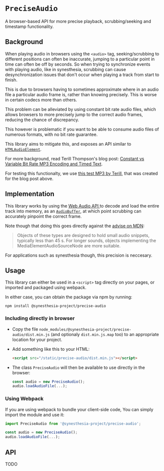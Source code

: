 # `PreciseAudio`

A browser-based API for more precise playback, scrubbing/seeking and timestamp
functionality.

## Background

When playing audio in browsers using the `<audio>` tag,
seeking/scrubbing to different positions can often be inaccurate,
jumping to a particular point in time can often be off by seconds.
So when trying to synchronize events with playing audio,
like in synesthesia,
scrubbing can cause desynchronization issues
that don't occur when playing a track from start to finish.

This is due to browsers having to sometimes approximate where in an audio file
a particular audio frame is,
rather than knowing precisely.
This is worse in certain codecs more than others.

This problem can be alleviated by using constant bit rate audio files,
which allows browsers to more precisely jump to the correct audio frames,
reducing the chance of discrepancy.

This however is problematic if you want to be able to consume audio files
of numerous formats,
with no bit rate guarantee.

This library aims to mitigate this,
and exposes an API similar to
[`HTMLAudioElement`](https://developer.mozilla.org/en-US/docs/Web/API/HTMLAudioElement).

For more background,
read Terill Thompson's blog post:
[Constant vs Variable Bit Rate MP3 Encoding and Timed Text](https://terrillthompson.com/624).

For testing this functionalty,
we use [this test MP3 by Terill](https://github.com/synesthesia-project/synesthesia/raw/master/precise-audio/seconds-VBR.mp3),
that was created for the blog post above.

## Implementation

This library works by using the
[Web Audio API ](https://developer.mozilla.org/en-US/docs/Web/API/Web_Audio_API)
to decode and load the entire track into memory, as an
[`AudioBuffer`](https://developer.mozilla.org/en-US/docs/Web/API/AudioBuffer),
at which point scrubbing can accurately pinpoint the correct frame.

Note though that doing this goes directly against the
[advise on MDN](https://developer.mozilla.org/en-US/docs/Web/API/AudioBuffer):

> Objects of these types are designed to hold small audio snippets, typically less than 45 s. For longer sounds, objects implementing the MediaElementAudioSourceNode are more suitable.

For applications such as synesthesia though,
this precision is neccesary.

## Usage

This library can either be used in a `<script>` tag directly on your pages,
or imported and packaged using webpack.

In either case, you can obtain the package via npm by running:

```
npm install @synesthesia-project/precise-audio
```

### Including directly in browser

* Copy the file `node_modules/@synesthesia-project/precise-audio/dist.min.js`
  (and optionaly `dist.min.js.map` too)
  to an appropriate location for your project.
* Add something like this to your HTML:

  ```html
  <script src="/static/precise-audio/dist.min.js"></script>
  ```
* The class `PreciseAudio` will then be available to use
  directly in the browser:

  ```ts
  const audio = new PreciseAudio();
  audio.loadAudioFile(...);
  ```

### Using Webpack

If you are using webpack to bundle your client-side code,
You can simply import the module and use it:

```ts
import PreciseAudio from '@synesthesia-project/precise-audio';

const audio = new PreciseAudio();
audio.loadAudioFile(...);
```

## API

TODO
